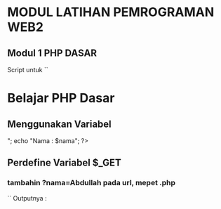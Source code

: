 # MODUL LATIHAN PEMROGRAMAN WEB2
## Modul 1 PHP DASAR
Script untuk 
``
<!DOCTYPE html>
<html lang="en">
<head>
    <meta charset="UTF-8">
    <title>PHP DASAR</title>
</head>
<body>
    <h1>Belajar PHP Dasar</h1>
    <?php
    echo "Hello World";
    ?>
</body>
<body>
    <h2>Menggunakan Variabel</h2>
    <?php
    $nim = "0411500400";
    $nama = 'Abdullah';
    echo "NIM : ". $nim . "<br>";
    echo "Nama : $nama";
    ?>
</body>
<body>
    <h2>Perdefine Variabel $_GET</h2>
    <h3>tambahin ?nama=Abdullah pada url, mepet .php</h3>
    <?php
    echo 'Selamat Datang ' . $_GET['nama'];
    ?>
</body>
</html>
``
Outputnya :
